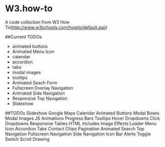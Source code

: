 # W3.how-to
 A code collection from W3 How To(http://www.w3schools.com/howto/default.asp)

##Current TODOs
- animated buttons
- Animated Menu Icon
- calendar
- accordion
- tabs
- modal images
- tooltips
- Animated Seach Form
- Fullscreen Overlay Navigation
- Animated Side Navigation
- Responsive Top Navigation
- Slideshow

##TODOs
Slideshow
Google Maps
Calendar
Animated Buttons
Modal Boxes
Modal Images
JS Animations
Progress Bars
Tooltips
Hover Dropdowns
Click Dropdowns
Responsive Tables
HTML Includes
Image Effects
Loader
Menu Icon
Accordion
Tabs
Contact Chips
Pagination
Animated Search
Top Navigation
Fullscreen Navigation
Side Navigation
Icon Bar
Alerts
Toggle Switch
Scroll Drawing


